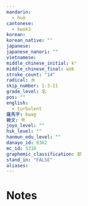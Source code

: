 ```yaml
---
mandarin:
  - huǒ
cantonese:
  - kwok3
korean:
korean_native: ""
japanese:
japanese_nanori: ""
vietnamese:
middle_chinese_initial: kʰ
middle_chinese_final: wɑk
stroke_count: "14"
radical: 水
skip_number: 1-3-11
grade_level: 名
pos: ""
english:
  - turbulent
羅馬字: kwag
韓文: 콱
joyo_level: ""
hsk_level: ""
hanmun_edu_level: ""
danayo_id: 8362
mc_id: 5318
graphemic_classification: 郭
stand_in: "FALSE"
aliases:
---
```


# Notes
